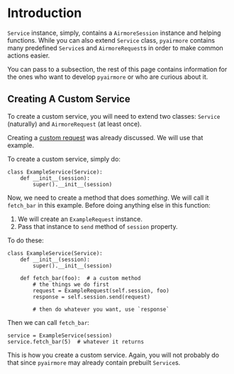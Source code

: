 # Introduction

`Service` instance, simply, contains a `AirmoreSession` instance and helping
functions. While you can also extend `Service` class, `pyairmore` contains
many predefined `Service`s and `AirmoreRequest`s in order to make common actions
easier.

You can pass to a subsection, the rest of this page contains information for
the ones who want to develop `pyairmore` or who are curious about it.

## Creating A Custom Service

To create a custom service, you will need to extend two classes: `Service`
(naturally) and `AirmoreRequest` (at least once).

Creating a [custom request][custom_request] was already discussed. We will use
that example.

[custom_request]: ../requesting-and-session/custom-requests/#extending-airmorerequest

To create a custom service, simply do:

    class ExampleService(Service):
        def __init__(session):
            super().__init__(session)

Now, we need to create a method that does *something*. We will call it
`fetch_bar` in this example. Before doing anything else in this function:

1. We will create an `ExampleRequest` instance.
2. Pass that instance to `send` method of `session` property.

To do these:

    class ExampleService(Service):
        def __init__(session):
            super().__init__(session)
        
        def fetch_bar(foo):  # a custom method
            # the things we do first
            request = ExampleRequest(self.session, foo)
            response = self.session.send(request)

            # then do whatever you want, use `response`

Then we can call `fetch_bar`:

    service = ExampleService(session)
    service.fetch_bar(5)  # whatever it returns

This is how you create a custom service. Again, you will not probably do that
since `pyairmore` may already contain prebuilt `Service`s.
